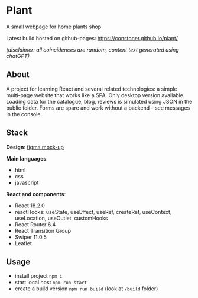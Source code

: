 # Plant

A small webpage for home plants shop

Latest build hosted on github-pages: https://constoner.github.io/plant/

_(disclaimer: all coincidences are random, content text generated using chatGPT)_

## About

A project for learning React and several related technologies: a simple multi-page website that works like a SPA. Only desktop version available. Loading data for the catalogue, blog, reviews is simulated using JSON in the public folder. Forms are spare and work without a backend - see messages in the console.

## Stack

**Design**: [figma mock-up](https://www.figma.com/file/WtquyKGDNrLb6j9CJacvTk/Plant3?type=design&node-id=0-1&mode=design)

**Main languages**:

- html
- css
- javascript

**React and components**:

- React 18.2.0
- reactHooks: useState, useEffect, useRef, createRef, useContext, useLocation, useOutlet, customHooks
- React Router 6.4
- React Transition Group
- Swiper 11.0.5
- Leaflet

## Usage

- install project `npm i`
- start local host `npm run start`
- create a build version `npm run build` (look at `/build` folder)
